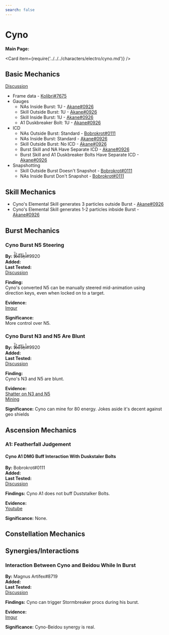 ```yaml
---
search: false
---
```


# Cyno

**Main Page:**

<Card item={require('../../../characters/electro/cyno.md')} />

## Basic Mechanics

[Discussion](https://tickets.deeznuts.moe/transcripts/cyno-basic-mechanics)

* Frame data - [Kolibri\#7675](https://docs.google.com/spreadsheets/d/1BxBymOtw3To2lE7OfNiM5xQO-nkY_IKwvfTSCOFbqC0/edit?usp=sharing)
* Gauges
  * NAs Inside Burst: 1U - [Akane#0926](https://youtu.be/5Ja9trxNudc)
  * Skill Outside Burst: 1U - [Akane#0926](https://youtu.be/ZYitBIi4DLk)
  * Skill Inside Burst: 1U - [Akane#0926](https://youtu.be/IqNbPZxMNCI)
  * A1 Duskbreaker Bolt: 1U - [Akane#0926](https://youtu.be/bM_nrvamPVc)
* ICD
  * NAs Outside Burst: Standard - [Bobrokrot#0111](https://youtu.be/jBm25XQadkg)
  * NAs Inside Burst: Standard - [Akane#0926](https://youtu.be/1x-90ZC9pr0)
  * Skill Outside Burst: No ICD - [Akane#0926](https://youtu.be/MyLxRwI6220)
  * Burst Skill and NA Have Separate ICD - [Akane#0926](https://youtu.be/eMVNDnbHHwI)
  * Burst Skill and A1 Duskbreaker Bolts Have Separate ICD - [Akane#0926](https://youtu.be/bM_nrvamPVc)
* Snapshotting
  * Skill Outside Burst Doesn't Snapshot - [Bobrokrot#0111](https://youtu.be/BgGCVxYDlLY)
  * NAs Inside Burst Don't Snapshot - [Bobrokrot#0111](https://youtu.be/BgGCVxYDlLY)


## Skill Mechanics
* Cyno's Elemental Skill generates 3 particles outside Burst - [Akane#0926](https://youtu.be/q3ziYPhWNig)
* Cyno's Elemental Skill generates 1-2 particles inbside Burst - [Akane#0926](https://youtu.be/7sHjk3KzCIc)

## Burst Mechanics

### Cyno Burst N5 Steering

**By:** f̸̒͂ỏ̶̂o̵͌̚s̶͊̏h̷̤̀ḯ̴̊\#9920  
**Added:** <Version date="2022-11-08" />  
**Last Tested:** <Version date="2022-10-21" />  
[Discussion](https://tickets.deeznuts.moe/transcripts/cyno-basic-mechanics)  

**Finding:**  
Cyno's converted N5 can be manually steered mid-animation using direction keys, even when locked on to a target.

**Evidence:**  
[Imgur](https://imgur.com/a/4ZWFZFP)

**Significance:**  
More control over N5.  

### Cyno Burst N3 and N5 Are Blunt

**By:** f̸̒͂ỏ̶̂o̵͌̚s̶͊̏h̷̤̀ḯ̴̊\#9920  
**Added:** <Version date="2022-11-08" />  
**Last Tested:** <Version date="2022-10-21" />  
[Discussion](https://tickets.deeznuts.moe/transcripts/cyno-basic-mechanics)  

**Finding:**  
Cyno's N3 and N5 are blunt.

**Evidence:**  
[Shatter on N3 and N5](https://imgur.com/a/vpBE3b0)  
[Mining](https://imgur.com/a/c4zLC1r)  

**Significance:** Cyno can mine for 80 energy. Jokes aside it's decent against geo shields

## Ascension Mechanics

### A1: Featherfall Judgement

#### Cyno A1 DMG Buff Interaction With Duskstaler Bolts

**By:** Bobrokrot\#0111  
**Added:** <Version date="2022-11-08" />  
**Last Tested:** <Version date="2022-09-28" />  
[Discussion](https://tickets.deeznuts.moe/transcripts/cyno-basic-mechanics)  

**Findings:** Cyno A1 does not buff Duststalker Bolts.

**Evidence:**  
[Youtube](https://youtu.be/i7T4EkLDRe4)

**Significance:** None.

## Constellation Mechanics

## Synergies/Interactions

### Interaction Between Cyno and Beidou While In Burst

**By:** Magnus Artifex\#8719  
**Added:** <Version date="2022-11-08" />  
**Last Tested:** <Version date="2022-09-28" />  
[Discussion](https://tickets.deeznuts.moe/transcripts/cyno-basic-mechanics)  

**Findings:** Cyno can trigger Stormbreaker procs during his burst.

**Evidence:**  
[Imgur](https://imgur.com/a/FBa8W7E)

**Significance:**
Cyno-Beidou synergy is real.